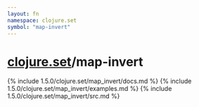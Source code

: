 ```yaml
---
layout: fn
namespace: clojure.set
symbol: "map-invert"
---
```


# [clojure.set](../)/map-invert

{% include 1.5.0/clojure.set/map_invert/docs.md %}
{% include 1.5.0/clojure.set/map_invert/examples.md %}
{% include 1.5.0/clojure.set/map_invert/src.md %}

